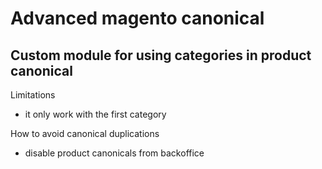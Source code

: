 <h1>Advanced magento canonical</h1>

<h2>Custom module for using categories in product canonical</h2>


Limitations
- it only work with the first category


How to avoid canonical duplications
- disable product canonicals from backoffice
